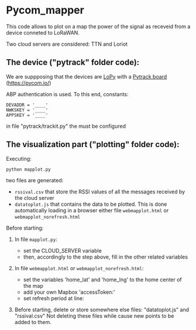 # Pycom_mapper

This code allows to plot on a map the power of the signal as receveid from a device conneted to LoRaWAN.

Two cloud servers are considered: TTN and Loriot


## The device ("pytrack" folder code):

We are suppposing that the devices are [LoPy](https://pycom.io/product/lopy4/) with a [Pytrack board](https://pycom.io/product/pytrack/) (https://pycom.io/)

ABP authentication is used. To this end, constants:
```
DEVADDR = '____'
NWKSKEY = '____'
APPSKEY = '____'
```

in file "pytrack/trackit.py" the must be configured



## The visualization part ("plotting" folder code):

Executing:
```
python mapplot.py
```

two files are generated:
* `rssival.csv` that store the RSSI values of all the messages received by the cloud server
* `datatoplot.js` that contains the data to be plotted. This is done automatically loading in a browser either file `webmapplot.html` or `webmapplot_norefresh.html` 

Before starting:

1) In file `mapplot.py`:
	- set the CLOUD_SERVER variable
	- then, accordingly to the step above, fill in the other related variables

2) In file `webmapplot.html` or `webmapplot_norefresh.html`:
	- set the variables 'home_lat' and 'home_lng' to the home center of the map
	- add your own Mapbox 'accessToken:'
	- set refresh period at line: 	<meta http-equiv="refresh" content="5">

3) Before starting, delete or store somewhere else files: "datatoplot.js" and "rssival.csv"
Not deleting these files while cause new points to be added to them.